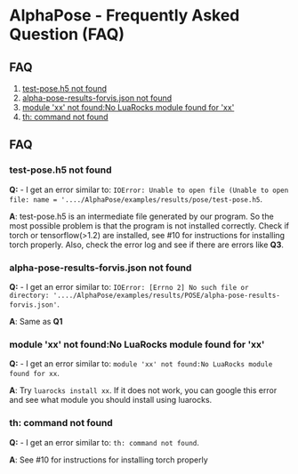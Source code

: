 AlphaPose - Frequently Asked Question (FAQ)
============================================

## FAQ
1. [test-pose.h5 not found](#test-pose.h5-not-found)
2. [alpha-pose-results-forvis.json not found](#alpha-pose-results-forvis.json-not-found)
3. [module 'xx' not found:No LuaRocks module found for 'xx'](#module-xx-not-foundno-luarocks-module-found-for-xx)
4. [th: command not found](#th-command-not-found)



## FAQ
### test-pose.h5 not found
**Q:** - I get an error similar to: `IOError: Unable to open file (Unable to open file: name = '..../AlphaPose/examples/results/pose/test-pose.h5`.

**A**: test-pose.h5 is an intermediate file generated by our program. So the most possible problem is that the program is not installed correctly. Check if torch or tensorflow(>1.2) are installed, see #10 for instructions for installing torch properly. Also, check the error log and see if there are errors like **Q3**.



### alpha-pose-results-forvis.json not found
**Q:** - I get an error similar to: `IOError: [Errno 2] No such file or directory: '..../AlphaPose/examples/results/POSE/alpha-pose-results-forvis.json'`.

**A**: Same as **Q1**

### module 'xx' not found:No LuaRocks module found for 'xx'
**Q:** - I get an error similar to: `module 'xx' not found:No LuaRocks module found for xx`.

**A**: Try `luarocks install xx`. If it does not work, you can google this error and see what module you should install using luarocks.



### th: command not found
**Q:** - I get an error similar to: `th: command not found`.

**A**: See #10 for instructions for installing torch properly

